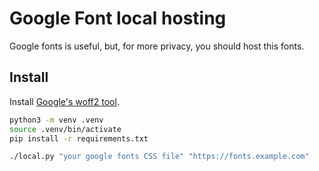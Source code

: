 # Google Font local hosting

Google fonts is useful, but, for more privacy, you should host this fonts.

## Install

Install [Google's woff2 tool](https://github.com/google/woff2).

```bash
python3 -m venv .venv
source .venv/bin/activate
pip install -r requirements.txt

./local.py "your google fonts CSS file" "https://fonts.example.com"
```
